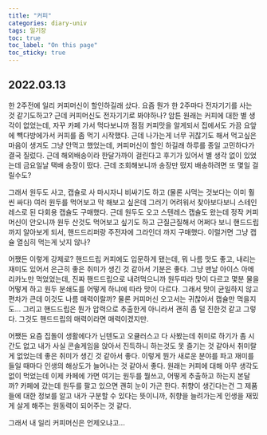```yaml
---
title: "커피"
categories: diary-univ
tags: 일기장
toc: true
toc_label: "On this page"
toc_sticky: true
---
```

## 2022.03.13
한 2주전에 일리 커피머신이 할인하길래 샀다. 요즘 뭔가 한 2주마다 전자기기를 사는 것 같기도하고?
근데 커피머신도 전자기기로 봐야하나? 암튼 원래는 커피에 대한 별 생각이 없었는데, 자꾸 카페 가서 먹다보니까 점점 커피맛을 알게되서 집에서도 가끔 요앞에 뺵다방에가서 커피를 좀 먹기 시작했다. 근데 나가는게 너무 귀찮기도 해서 먹고싶은 마음이 생겨도 그냥 안먹고 했었는데, 커피머신이 할인 하길래 하루를 종일 고민하다가 결국 질렀다. 근데 해외배송이라 한달가까이 걸린다고 후기가 있어서 별 생각 없이 있었는데 금요일날 택배 송장이 떴다. 근데 조회해보니까 송장만 떴지 배송하려면 또 몇일 걸릴수도?

그래서 원두도 사고, 캡슐로 사 마시자니 비싸기도 하고 (물론 사먹는 것보다는 이미 훨씬 싸다) 여러 원두를 먹어보고 막 해보고 싶은데 그러기 어려워서 찾아보다보니 스테인레스로 된 다회용 캡슐도 구매했다. 근데 원두도 오고 스텐레스 캡슐도 왔는데 정작 커피머신이 안오니까 원두 산것도 먹어보고 싶기도 하고 근질근질해서 어쩌다 보니 핸드드립까지 알아보게 되서, 핸드드리퍼랑 주전자에 그라인더 까지 구매했다. 이럴거면 그냥 캡슐 열심히 먹는게 낫지 않나?

어쨌든 이렇게 강제로? 핸드드립 커피에도 입문하게 됐는데, 뭐 나름 맛도 좋고, 내리는 재미도 있어서 은근히 좋은 취미가 생긴 것 같아서 기분은 좋다. 그냥 맨날 아이스 아메리카노만 먹었었는데, 진짜 핸드드립으로 내려먹으니까 원두따라 맛이 다르고 몇분 물을 어떻게 하고 원두 분쇄도를 어떻게 하냐에 따라 맛이 다르다. 그래서 맛이 균일하지 않고 편차가 큰데 이것도 나름 매력이랄까? 물론 커피머신 오고서는 귀찮아서 캡슐만 먹을지도... 그리고 핸드드립은 뭔가 압력으로 추출한게 아니라서 괜히 좀 덜 진한것 같고 그렇다. 그것도 핸드드립의 매력이라면 매력이겠지만.

어쨌든 요즘 집돌이 생활에다가 닌텐도고 오큘러스고 다 사봤는데 취미로 하기가 좀 시간도 없고 내가 사실 콘솔게임을 앉아서 진득하니 하는것도 못 즐기는 것 같아서 취미랄게 없었는데 좋은 취미가 생긴 것 같아서 좋다. 이렇게 뭔가 새로운 분야를 파고 재미를 들일 때마다 인생의 해상도가 늘어나는 것 같아서 좋다. 원래는 커피에 대해 아무 생각도 없이 먹었는데 이제 카페에 가면 여기는 원두를 뭘쓰고, 어떻게 추출하고 하는지 본달까? 카페에 갔는데 원두를 팔고 있으면 괜히 눈이 가곤 한다. 취향이 생긴다는건 그 제품들에 대한 정보를 알고 내가 구분할 수 있다는 뜻이니까, 취향을 늘려가는게 인생을 재밌게 살게 해주는 원동력이 되어주는 것 같다.

그래서 내 일리 커피머신은 언제오냐고...    


